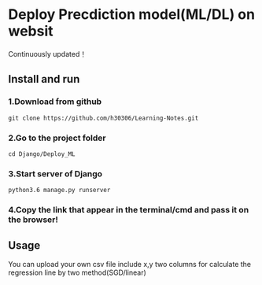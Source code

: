 # Deploy Precdiction model(ML/DL) on websit
Continuously updated！
## Install and run
### 1.Download from github
```
git clone https://github.com/h30306/Learning-Notes.git
```
### 2.Go to the project folder
```
cd Django/Deploy_ML
```
### 3.Start server of Django
```
python3.6 manage.py runserver
```
### 4.Copy the link that appear in the terminal/cmd and pass it on the browser!

## Usage
You can upload your own csv file include x,y two columns for calculate the regression line by two method(SGD/linear)
